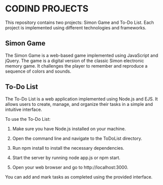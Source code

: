 # CODIND PROJECTS

This repository contains two projects: Simon Game and To-Do List. Each project is implemented using different technologies and frameworks.

## Simon Game
The Simon Game is a web-based game implemented using JavaScript and jQuery. The game is a digital version of the classic Simon electronic memory game. It challenges the player to remember and reproduce a sequence of colors and sounds.

## To-Do List
The To-Do List is a web application implemented using Node.js and EJS. It allows users to create, manage, and organize their tasks in a simple and intuitive interface.

To use the To-Do List:

1. Make sure you have Node.js installed on your machine.

2. Open the command line and navigate to the ToDoList directory.

3. Run npm install to install the necessary dependencies.

4. Start the server by running node app.js or npm start.

5. Open your web browser and go to http://localhost:3000.

You can add and mark tasks as completed using the provided interface.
